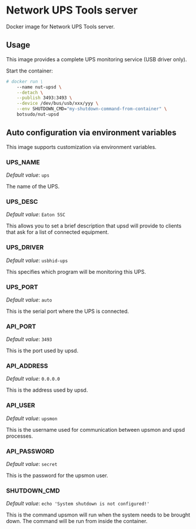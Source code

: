 # Network UPS Tools server

Docker image for Network UPS Tools server.

## Usage

This image provides a complete UPS monitoring service (USB driver only).

Start the container:

```sh
# docker run \
	--name nut-upsd \
	--detach \
	--publish 3493:3493 \
	--device /dev/bus/usb/xxx/yyy \
	--env SHUTDOWN_CMD="my-shutdown-command-from-container" \
	botsudo/nut-upsd
```

## Auto configuration via environment variables

This image supports customization via environment variables.

### UPS_NAME

*Default value*: `ups`

The name of the UPS.

### UPS_DESC

*Default value*: `Eaton 5SC`

This allows you to set a brief description that upsd will provide to clients that ask for a list of connected equipment.

### UPS_DRIVER

*Default value*: `usbhid-ups`

This specifies which program will be monitoring this UPS.

### UPS_PORT

*Default value*: `auto`

This is the serial port where the UPS is connected.

### API_PORT

*Default value*: `3493`

This is the port used by upsd.

### API_ADDRESS

*Default value*: `0.0.0.0`

This is the address used by upsd.

### API_USER

*Default value*: `upsmon`

This is the username used for communication between upsmon and upsd processes.

### API_PASSWORD

*Default value*: `secret`

This is the password for the upsmon user.

### SHUTDOWN_CMD

*Default value*: `echo 'System shutdown is not configured!'`

This is the command upsmon will run when the system needs to be brought down. The command will be run from inside the container.
